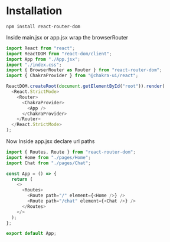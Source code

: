 # Installation 
```console
npm install react-router-dom
```

Inside main.jsx or app.jsx wrap the browserRouter
```javascript
import React from "react";
import ReactDOM from "react-dom/client";
import App from "./App.jsx";
import "./index.css";
import { BrowserRouter as Router } from "react-router-dom";
import { ChakraProvider } from "@chakra-ui/react";

ReactDOM.createRoot(document.getElementById("root")).render(
  <React.StrictMode>
    <Router>
      <ChakraProvider>
        <App />
      </ChakraProvider>
    </Router>
  </React.StrictMode>
);
```

Now Inside app.jsx declare url paths
```javascript
import { Routes, Route } from "react-router-dom";
import Home from "./pages/Home";
import Chat from "./pages/Chat";

const App = () => {
  return (
    <>
      <Routes>
        <Route path="/" element={<Home />} />
        <Route path="/chat" element={<Chat />} />
      </Routes>
    </>
  );
};

export default App;
```